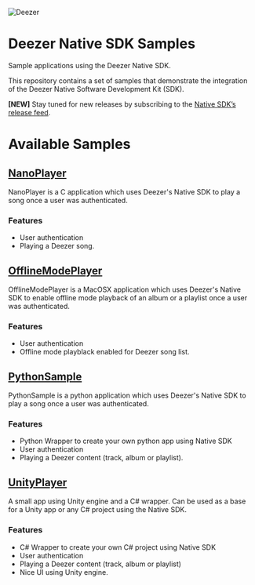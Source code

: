 ![Deezer](http://cdn-files.deezer.com/img/press/new_logo_white.jpg "Deezer") 

# Deezer Native SDK Samples
Sample applications using the Deezer Native SDK.

This repository contains a set of samples that demonstrate the integration of the Deezer Native Software Development Kit (SDK).

**[NEW]** Stay tuned for new releases by subscribing to the [Native SDK’s release feed][4].

# Available Samples

## [NanoPlayer][2]

NanoPlayer is a C application which uses Deezer's Native SDK to play a song once a user was authenticated.

### Features

 - User authentication
 - Playing a Deezer song.

## [OfflineModePlayer][3]

OfflineModePlayer is a MacOSX application which uses Deezer's Native SDK to enable offline mode playback of an album or a playlist once a user was authenticated.

### Features

 - User authentication
 - Offline mode playblack enabled for Deezer song list.

## [PythonSample][5]

PythonSample is a python application which uses Deezer's Native SDK to play a song once a user was authenticated.

### Features

 - Python Wrapper to create your own python app using Native SDK
 - User authentication
 - Playing a Deezer content (track, album or playlist).

## [UnityPlayer][6]

A small app using Unity engine and a C# wrapper. Can be used as a base for a Unity app or any C# project using the Native SDK.

### Features

 - C# Wrapper to create your own C# project using Native SDK
 - User authentication
 - Playing a Deezer content (track, album or playlist)
 - Nice UI using Unity engine.

 [1]: http://developers.deezer.com/sdk/native
 [2]: https://github.com/deezer/native-sdk-samples/tree/master/NanoPlayer
 [3]: https://github.com/deezer/native-sdk-samples/tree/master/OfflineModePlayer
 [4]: http://developers.deezer.com/sdk/native/releasenotes/rss
 [5]: https://github.com/deezer/native-sdk-samples/tree/master/PythonSample
 [6]: https://github.com/deezer/native-sdk-samples/tree/master/UnityPlayer
